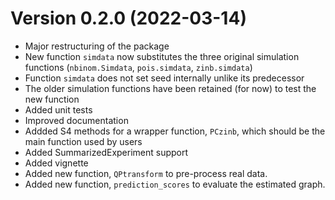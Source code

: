 # Version 0.2.0 (2022-03-14)

- Major restructuring of the package
- New function `simdata` now substitutes the three original simulation functions
  (`nbinom.Simdata`, `pois.simdata`, `zinb.simdata`)
- Function `simdata` does not set seed internally unlike its predecessor
- The older simulation functions have been retained (for now) to test the new function
- Added unit tests
- Improved documentation
- Addded S4 methods for a wrapper function, `PCzinb`, which should be the main function used by users
- Added SummarizedExperiment support
- Added vignette
- Added new function, `QPtransform` to pre-process real data.
- Added new function, `prediction_scores` to evaluate the estimated graph.
